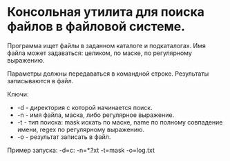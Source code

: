 # Консольная утилита для поиска файлов в файловой системе.

Программа ищет файлы в заданном каталоге и подкаталогах.
Имя файла может задаваться: целиком, по маске, по регулярному выражению.

Параметры должны передаваться в командной строке.
Результаты записываются в файл.

Ключи:
- -d - директория с которой начинается поиск.
- -n - имя файла, маска, либо регулярное выражение.
- -t - тип поиска: mask искать по маске, name по полному совпадение имени, regex по регулярному выражению.
- -o - результат записать в файл.

Пример запуска:  -d=c:  -n=*.?xt -t=mask -o=log.txt